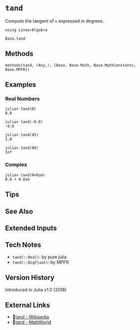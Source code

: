 # `tand`

Compute the tangent of `x` expressed in degrees.

```@setup repl_only
using LinearAlgebra
```
```@docs
Base.tand
```


## Methods

```@repl
methods(tand, (Any,), [Base, Base.Math, Base.MathConstants, Base.MPFR])
```


## Examples

### Real Numbers
```jldoctest
julia> tand(0)
0.0

julia> tand(-0.0)
-0.0

julia> tand(45)
1.0

julia> tand(90)
Inf
```

### Complex
```jldoctest
julia> tand(0+0im)
0.0 + 0.0im
```

## Tips


## See Also


## Extended Inputs


## Tech Notes

- `tand(::Real)`: by pure julia
- `tand(::BigFloat)`: by MPFR


## Version History

Introduced in Julia v1.0 (2018)


## External Links
- 🔗[tand - Wikipedia](https://en.wikipedia.org/wiki/ )
- 🔗[tand - MathWorld](https://mathworld.wolfram.com/ )

